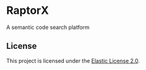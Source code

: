 # RaptorX
A semantic code search platform


## License

This project is licensed under the [Elastic License 2.0](./LICENSE).
